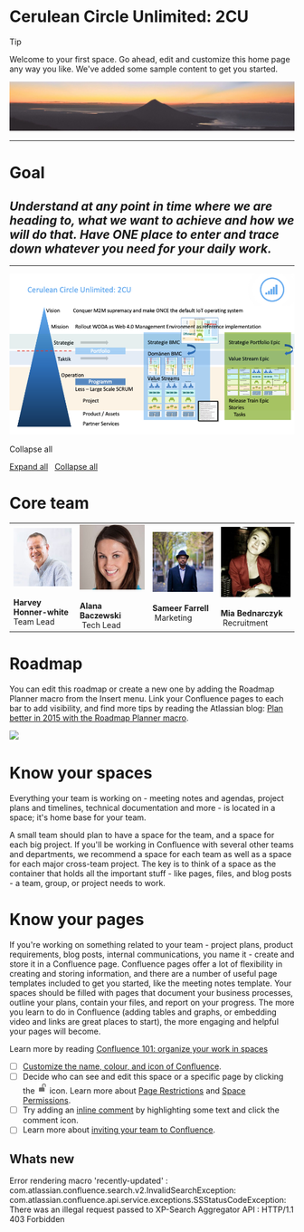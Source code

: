 # Cerulean Circle Unlimited: 2CU

> [!TIP]
> Welcome to your first space. Go ahead, edit and customize this home page any way you like. We've added some sample content to get you started.

![](./attachments/peak.jpeg)

* * *

# **Goal**

## *Understand at any point in time where we are heading to, what we want to achieve and how we will do that. Have ONE place to enter and trace down whatever you need for your daily work.*

* * *

![](./attachments/image-20200415-131424.png)

   

Collapse all

[Expand all](#)   [Collapse all](#)

            

# **Core team**

|     |     |     |     |
| --- | --- | --- | --- |
| ![](./attachments/Harvey.jpg)<br><br>**Harvey Honner-white**  <br>Team Lead | ![](./attachments/Alana.jpg)<br><br>**Alana Baczewski**  <br> Tech Lead | ![](./attachments/Sameer.jpg)<br><br>**Sameer Farrell**  <br> Marketing | ![](./attachments/Cassie.jpg)<br><br>**Mia Bednarczyk**  <br> Recruitment |

# **Roadmap**

You can edit this roadmap or create a new one by adding the Roadmap Planner macro from the Insert menu. Link your Confluence pages to each bar to add visibility, and find more tips by reading the Atlassian blog: [Plan better in 2015 with the Roadmap Planner macro](http://blogs.atlassian.com/2015/01/roadmap-planner-macro/).

![](/wiki/plugins/servlet/roadmap/image/229378/8/f0477dfac6f6ca380d8c5f2f44041947.png)

# **Know your spaces** 

Everything your team is working on - meeting notes and agendas, project plans and timelines, technical documentation and more - is located in a space; it's home base for your team.

A small team should plan to have a space for the team, and a space for each big project. If you'll be working in Confluence with several other teams and departments, we recommend a space for each team as well as a space for each major cross-team project. The key is to think of a space as the container that holds all the important stuff - like pages, files, and blog posts - a team, group, or project needs to work.

# **Know your pages**

If you're working on something related to your team - project plans, product requirements, blog posts, internal communications, you name it - create and store it in a Confluence page. Confluence pages offer a lot of flexibility in creating and storing information, and there are a number of useful page templates included to get you started, like the meeting notes template. Your spaces should be filled with pages that document your business processes, outline your plans, contain your files, and report on your progress. The more you learn to do in Confluence (adding tables and graphs, or embedding video and links are great places to start), the more engaging and helpful your pages will become.

Learn more by reading [Confluence 101: organize your work in spaces](https://www.atlassian.com/collaboration/confluence-organize-work-in-spaces)

- [ ] [Customize the name, colour, and icon of Confluence](https://confluence.atlassian.com/x/NgszKw).
- [ ] Decide who can see and edit this space or a specific page by clicking the ![](./attachments/lock-icon.png)
 icon. Learn more about [Page Restrictions](https://confluence.atlassian.com/x/liAC) and [Space Permissions](https://confluence.atlassian.com/x/ASEC).
- [ ] Try adding an [inline comment](https://confluence.atlassian.com/x/2yAC) by highlighting some text and click the comment icon.
- [ ] Learn more about [inviting your team to Confluence](https://confluence.atlassian.com/x/SRwC).

## Whats new

Error rendering macro 'recently-updated' : com.atlassian.confluence.search.v2.InvalidSearchException: com.atlassian.confluence.api.service.exceptions.SSStatusCodeException: There was an illegal request passed to XP-Search Aggregator API : HTTP/1.1 403 Forbidden